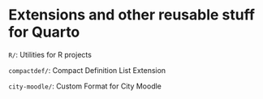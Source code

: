 # Extensions and other reusable stuff for Quarto

`R/`: Utilities for R projects

`compactdef/`: Compact Definition List Extension

`city-moodle/`: Custom Format for City Moodle
